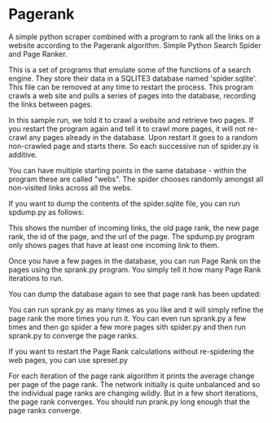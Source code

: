 # Pagerank
A simple python scraper combined with a program to rank all the links on a website according to the Pagerank algorithm.
Simple Python Search Spider and Page Ranker.

This is a set of programs that emulate some of the functions of a 
search engine.  They store their data in a SQLITE3 database named
'spider.sqlite'.  This file can be removed at any time to restart the
process.
This program crawls a web site and pulls a series of pages into the
database, recording the links between pages.

In this sample run, we told it to crawl a website and retrieve two 
pages.  If you restart the program again and tell it to crawl more
pages, it will not re-crawl any pages already in the database.  Upon 
restart it goes to a random non-crawled page and starts there.  So 
each successive run of spider.py is additive.

You can have multiple starting points in the same database - 
within the program these are called "webs".   The spider
chooses randomly amongst all non-visited links across all
the webs.

If you want to dump the contents of the spider.sqlite file, you can 
run spdump.py as follows:

This shows the number of incoming links, the old page rank, the new page
rank, the id of the page, and the url of the page.  The spdump.py program
only shows pages that have at least one incoming link to them.

Once you have a few pages in the database, you can run Page Rank on the
pages using the sprank.py program.  You simply tell it how many Page
Rank iterations to run.

You can dump the database again to see that page rank has been updated:

You can run sprank.py as many times as you like and it will simply refine
the page rank the more times you run it.  You can even run sprank.py a few times
and then go spider a few more pages sith spider.py and then run sprank.py
to converge the page ranks.

If you want to restart the Page Rank calculations without re-spidering the 
web pages, you can use spreset.py

For each iteration of the page rank algorithm it prints the average
change per page of the page rank.   The network initially is quite 
unbalanced and so the individual page ranks are changing wildly.
But in a few short iterations, the page rank converges.  You 
should run prank.py long enough that the page ranks converge.
